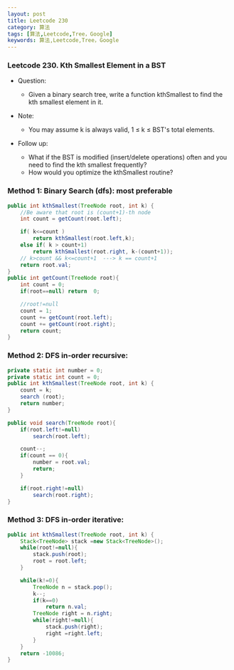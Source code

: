 ```yaml
---
layout: post
title: Leetcode 230
category: 算法
tags: [算法,Leetcode,Tree，Google]
keywords: 算法,Leetcode,Tree，Google
---
```


### Leetcode 230. Kth Smallest Element in a BST

- Question:
	- Given a binary search tree, write a function kthSmallest to find the kth smallest element in it.

- Note:
	- You may assume k is always valid, 1 ≤ k ≤ BST's total elements.
- Follow up:
	- What if the BST is modified (insert/delete operations) often and you need to find the kth smallest frequently?
	- How would you optimize the kthSmallest routine?

### Method 1: Binary Search (dfs): most preferable
```java
public int kthSmallest(TreeNode root, int k) {
	//Be aware that root is (count+1)-th node
	int count = getCount(root.left);

	if( k<=count )
		return kthSmallest(root.left,k);
	else if( k > count+1)
		return kthSmallest(root.right, k-(count+1));
	// k>count && k<=count+1  ---> k == count+1
	return root.val;
}
public int getCount(TreeNode root){
	int count = 0;
	if(root==null) return  0;

	//root!=null
	count = 1;
	count += getCount(root.left);
	count += getCount(root.right);
	return count;
}
```

### Method 2: DFS in-order recursive:
```java
private static int number = 0;
private static int count = 0;
public int kthSmallest(TreeNode root, int k) {
	count = k;
	search (root);
	return number;
}

public void search(TreeNode root){
	if(root.left!=null)
		search(root.left);

	count--;
	if(count == 0){
		number = root.val;
		return;
	}

	if(root.right!=null)
		search(root.right);
}

```

### Method 3: DFS in-order iterative:
```java
public int kthSmallest(TreeNode root, int k) {
	Stack<TreeNode> stack =new Stack<TreeNode>();
	while(root!=null){
		stack.push(root);
		root = root.left;
	}

	while(k!=0){
		TreeNode n = stack.pop();
		k--;
		if(k==0)
			return n.val;
		TreeNode right = n.right;
		while(right!=null){
			stack.push(right);
			right =right.left;
		}
	}
	return -10086;
}
```
